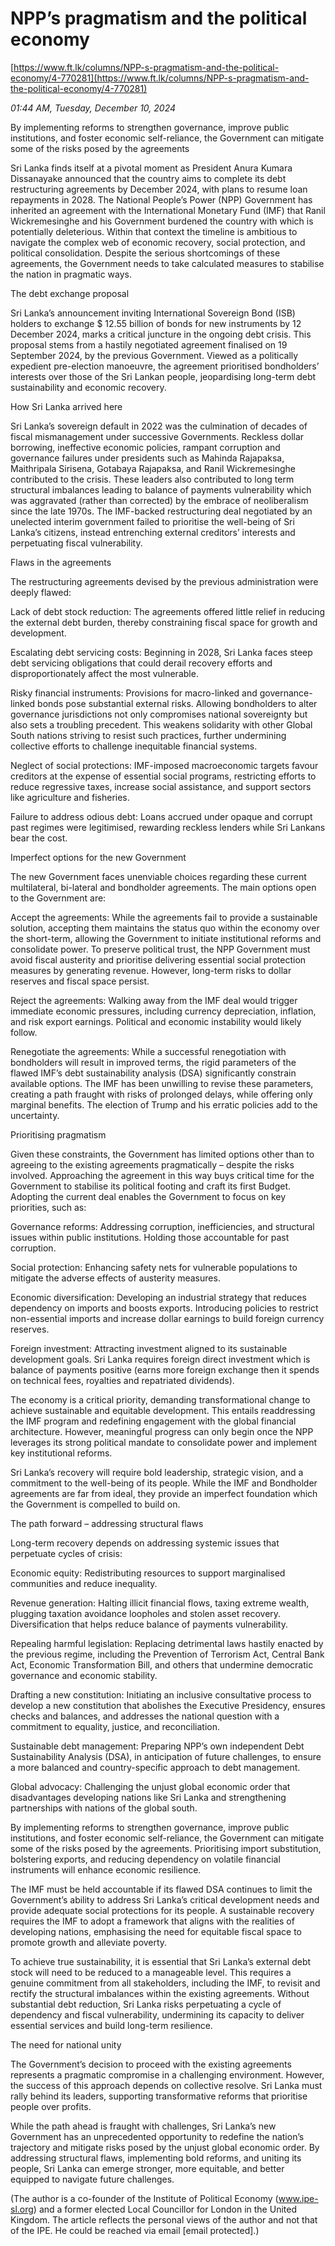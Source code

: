 # NPP’s pragmatism and the political economy

[https://www.ft.lk/columns/NPP-s-pragmatism-and-the-political-economy/4-770281](https://www.ft.lk/columns/NPP-s-pragmatism-and-the-political-economy/4-770281)

*01:44 AM, Tuesday, December 10, 2024*

By implementing reforms to strengthen governance, improve public institutions, and foster economic self-reliance, the Government can mitigate some of the risks posed by the agreements

Sri Lanka finds itself at a pivotal moment as President Anura Kumara Dissanayake announced that the country aims to complete its debt restructuring agreements by December 2024, with plans to resume loan repayments in 2028. The National People’s Power (NPP) Government has inherited an agreement with the International Monetary Fund (IMF) that Ranil Wickremesinghe and his Government burdened the country with which is potentially deleterious. Within that context the timeline is ambitious to navigate the complex web of economic recovery, social protection, and political consolidation. Despite the serious shortcomings of these agreements, the Government needs to take calculated measures to stabilise the nation in pragmatic ways.

The debt exchange proposal

Sri Lanka’s announcement inviting International Sovereign Bond (ISB) holders to exchange $ 12.55 billion of bonds for new instruments by 12 December 2024, marks a critical juncture in the ongoing debt crisis. This proposal stems from a hastily negotiated agreement finalised on 19 September 2024, by the previous Government. Viewed as a politically expedient pre-election manoeuvre, the agreement prioritised bondholders’ interests over those of the Sri Lankan people, jeopardising long-term debt sustainability and economic recovery.

How Sri Lanka arrived here

Sri Lanka’s sovereign default in 2022 was the culmination of decades of fiscal mismanagement under successive Governments. Reckless dollar borrowing, ineffective economic policies, rampant corruption and governance failures under presidents such as Mahinda Rajapaksa, Maithripala Sirisena, Gotabaya Rajapaksa, and Ranil Wickremesinghe contributed to the crisis. These leaders also contributed to long term structural imbalances leading to balance of payments vulnerability which was aggravated (rather than corrected) by the embrace of neoliberalism since the late 1970s. The IMF-backed restructuring deal negotiated by an unelected interim government failed to prioritise the well-being of Sri Lanka’s citizens, instead entrenching external creditors’ interests and perpetuating fiscal vulnerability.

Flaws in the agreements

The restructuring agreements devised by the previous administration were deeply flawed:

Lack of debt stock reduction: The agreements offered little relief in reducing the external debt burden, thereby constraining fiscal space for growth and development.

Escalating debt servicing costs: Beginning in 2028, Sri Lanka faces steep debt servicing obligations that could derail recovery efforts and disproportionately affect the most vulnerable.

Risky financial instruments: Provisions for macro-linked and governance-linked bonds pose substantial external risks. Allowing bondholders to alter governance jurisdictions not only compromises national sovereignty but also sets a troubling precedent. This weakens solidarity with other Global South nations striving to resist such practices, further undermining collective efforts to challenge inequitable financial systems.

Neglect of social protections: IMF-imposed macroeconomic targets favour creditors at the expense of essential social programs, restricting efforts to reduce regressive taxes, increase social assistance, and support sectors like agriculture and fisheries.

Failure to address odious debt: Loans accrued under opaque and corrupt past regimes were legitimised, rewarding reckless lenders while Sri Lankans bear the cost.

Imperfect options for the new Government

The new Government faces unenviable choices regarding these current multilateral, bi-lateral and bondholder agreements. The main options open to the Government are:

Accept the agreements: While the agreements fail to provide a sustainable solution, accepting them maintains the status quo within the economy over the short-term, allowing the Government to initiate institutional reforms and consolidate power. To preserve political trust, the NPP Government must avoid fiscal austerity and prioritise delivering essential social protection measures by generating revenue. However, long-term risks to dollar reserves and fiscal space persist.

Reject the agreements: Walking away from the IMF deal would trigger immediate economic pressures, including currency depreciation, inflation, and risk export earnings. Political and economic instability would likely follow.

Renegotiate the agreements: While a successful renegotiation with bondholders will result in improved terms, the rigid parameters of the flawed IMF’s debt sustainability analysis (DSA) significantly constrain available options. The IMF has been unwilling to revise these parameters, creating a path fraught with risks of prolonged delays, while offering only marginal benefits. The election of Trump and his erratic policies add to the uncertainty.

Prioritising pragmatism

Given these constraints, the Government has limited options other than to agreeing to the existing agreements pragmatically – despite the risks involved. Approaching the agreement in this way buys critical time for the Government to stabilise its political footing and craft its first Budget. Adopting the current deal enables the Government to focus on key priorities, such as:

Governance reforms: Addressing corruption, inefficiencies, and structural issues within public institutions. Holding those accountable for past corruption.

Social protection: Enhancing safety nets for vulnerable populations to mitigate the adverse effects of austerity measures.

Economic diversification: Developing an industrial strategy that reduces dependency on imports and boosts exports. Introducing policies to restrict non-essential imports and increase dollar earnings to build foreign currency reserves.

Foreign investment: Attracting investment aligned to its sustainable development goals. Sri Lanka requires foreign direct investment which is balance of payments positive (earns more foreign exchange then it spends on technical fees, royalties and repatriated dividends).

The economy is a critical priority, demanding transformational change to achieve sustainable and equitable development. This entails readdressing the IMF program and redefining engagement with the global financial architecture. However, meaningful progress can only begin once the NPP leverages its strong political mandate to consolidate power and implement key institutional reforms.

Sri Lanka’s recovery will require bold leadership, strategic vision, and a commitment to the well-being of its people. While the IMF and Bondholder agreements are far from ideal, they provide an imperfect foundation which the Government is compelled to build on.

The path forward – addressing structural flaws

Long-term recovery depends on addressing systemic issues that perpetuate cycles of crisis:

Economic equity: Redistributing resources to support marginalised communities and reduce inequality.

Revenue generation: Halting illicit financial flows, taxing extreme wealth, plugging taxation avoidance loopholes and stolen asset recovery. Diversification that helps reduce balance of payments vulnerability.

Repealing harmful legislation: Replacing detrimental laws hastily enacted by the previous regime, including the Prevention of Terrorism Act, Central Bank Act, Economic Transformation Bill, and others that undermine democratic governance and economic stability.

Drafting a new constitution: Initiating an inclusive consultative process to develop a new constitution that abolishes the Executive Presidency, ensures checks and balances, and addresses the national question with a commitment to equality, justice, and reconciliation.

Sustainable debt management: Preparing NPP’s own independent Debt Sustainability Analysis (DSA), in anticipation of future challenges, to ensure a more balanced and country-specific approach to debt management.

Global advocacy: Challenging the unjust global economic order that disadvantages developing nations like Sri Lanka and strengthening partnerships with nations of the global south.

By implementing reforms to strengthen governance, improve public institutions, and foster economic self-reliance, the Government can mitigate some of the risks posed by the agreements. Prioritising import substitution, bolstering exports, and reducing dependency on volatile financial instruments will enhance economic resilience.

The IMF must be held accountable if its flawed DSA continues to limit the Government’s ability to address Sri Lanka’s critical development needs and provide adequate social protections for its people. A sustainable recovery requires the IMF to adopt a framework that aligns with the realities of developing nations, emphasising the need for equitable fiscal space to promote growth and alleviate poverty.

To achieve true sustainability, it is essential that Sri Lanka’s external debt stock will need to be reduced to a manageable level. This requires a genuine commitment from all stakeholders, including the IMF, to revisit and rectify the structural imbalances within the existing agreements. Without substantial debt reduction, Sri Lanka risks perpetuating a cycle of dependency and fiscal vulnerability, undermining its capacity to deliver essential services and build long-term resilience.

The need for national unity

The Government’s decision to proceed with the existing agreements represents a pragmatic compromise in a challenging environment. However, the success of this approach depends on collective resolve. Sri Lanka must rally behind its leaders, supporting transformative reforms that prioritise people over profits.

While the path ahead is fraught with challenges, Sri Lanka’s new Government has an unprecedented opportunity to redefine the nation’s trajectory and mitigate risks posed by the unjust global economic order. By addressing structural flaws, implementing bold reforms, and uniting its people, Sri Lanka can emerge stronger, more equitable, and better equipped to navigate future challenges.

(The author is a co-founder of the Institute of Political Economy (www.ipe-sl.org) and a former elected Local Councillor for London in the United Kingdom. The article reflects the personal views of the author and not that of the IPE. He could be reached via email [email protected].)

